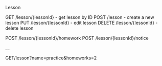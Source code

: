 Lesson

GET /lesson/{lessonId} - get lesson by ID
POST /lesson - create a new lesson
PUT /lesson/{lessonId} - edit lesson
DELETE /lesson/{lessonId} - delete lesson

POST /lesson/{lessonId}/homework
POST /lesson/{lessonId}/notice

__


GET/lesson?name=practice&homeworks=2